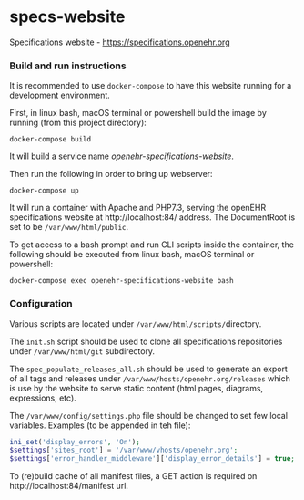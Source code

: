 # specs-website
Specifications website - https://specifications.openehr.org

### Build and run instructions

It is recommended to use `docker-compose` to have this website running for a development environment.

First, in linux bash, macOS terminal or powershell build the image by running (from this project directory):
```
docker-compose build
```

It will build a service name _openehr-specifications-website_. 

Then run the following in order to bring up webserver:
```
docker-compose up
```

It will run a container with Apache and PHP7.3, serving the openEHR specifications website at http://localhost:84/ address. The DocumentRoot is set to be `/var/www/html/public`.  

To get access to a bash prompt and run CLI scripts inside the container, the following should be executed from linux bash, macOS terminal or powershell:
```
docker-compose exec openehr-specifications-website bash
```


### Configuration

Various scripts are located under `/var/www/html/scripts/`directory.

The `init.sh` script should be used to clone all specifications repositories under `/var/www/html/git` subdirectory.

The `spec_populate_releases_all.sh` should be used to generate an export of all tags and releases under `/var/www/hosts/openehr.org/releases` which is use by the website to serve static content (html pages, diagrams, expressions, etc).

The `/var/www/config/settings.php` file should be changed to set few local variables. Examples (to be appended in teh file):
```php
ini_set('display_errors', 'On');
$settings['sites_root'] = '/var/www/vhosts/openehr.org';
$settings['error_handler_middleware']['display_error_details'] = true;
```

To (re)build cache of all manifest files, a GET action is required on http://localhost:84/manifest url.
